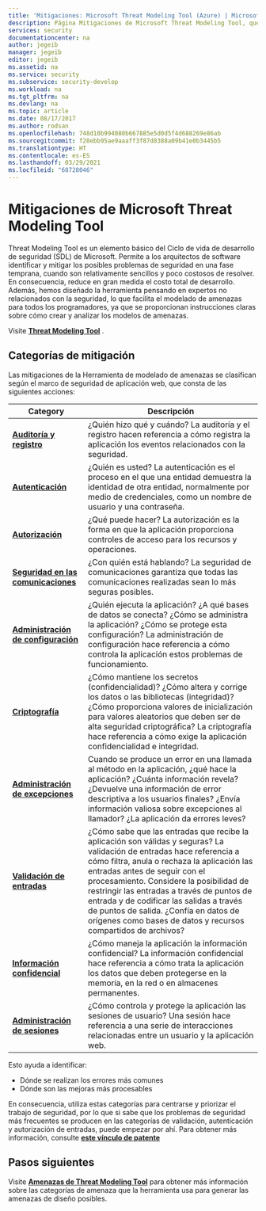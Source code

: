 ```yaml
---
title: 'Mitigaciones: Microsoft Threat Modeling Tool (Azure) | Microsoft Docs'
description: Página Mitigaciones de Microsoft Threat Modeling Tool, que presenta posibles soluciones para las amenazas generadas más expuestas.
services: security
documentationcenter: na
author: jegeib
manager: jegeib
editor: jegeib
ms.assetid: na
ms.service: security
ms.subservice: security-develop
ms.workload: na
ms.tgt_pltfrm: na
ms.devlang: na
ms.topic: article
ms.date: 08/17/2017
ms.author: rodsan
ms.openlocfilehash: 748d10b994080b667885e5d0d5f4d688269e86ab
ms.sourcegitcommit: f28ebb95ae9aaaff3f87d8388a09b41e0b3445b5
ms.translationtype: HT
ms.contentlocale: es-ES
ms.lasthandoff: 03/29/2021
ms.locfileid: "68728046"
---
```

# <a name="microsoft-threat-modeling-tool-mitigations"></a>Mitigaciones de Microsoft Threat Modeling Tool

Threat Modeling Tool es un elemento básico del Ciclo de vida de desarrollo de seguridad (SDL) de Microsoft. Permite a los arquitectos de software identificar y mitigar los posibles problemas de seguridad en una fase temprana, cuando son relativamente sencillos y poco costosos de resolver. En consecuencia, reduce en gran medida el costo total de desarrollo. Además, hemos diseñado la herramienta pensando en expertos no relacionados con la seguridad, lo que facilita el modelado de amenazas para todos los programadores, ya que se proporcionan instrucciones claras sobre cómo crear y analizar los modelos de amenazas.

Visite **[Threat Modeling Tool](threat-modeling-tool.md)** .

## <a name="mitigation-categories"></a>Categorías de mitigación

Las mitigaciones de la Herramienta de modelado de amenazas se clasifican según el marco de seguridad de aplicación web, que consta de las siguientes acciones:

| Category | Descripción |
| -------- | ----------- |
| **[Auditoría y registro](threat-modeling-tool-auditing-and-logging.md)** | ¿Quién hizo qué y cuándo? La auditoría y el registro hacen referencia a cómo registra la aplicación los eventos relacionados con la seguridad. |
| **[Autenticación](threat-modeling-tool-authentication.md)** | ¿Quién es usted? La autenticación es el proceso en el que una entidad demuestra la identidad de otra entidad, normalmente por medio de credenciales, como un nombre de usuario y una contraseña. |
| **[Autorización](threat-modeling-tool-authorization.md)** | ¿Qué puede hacer? La autorización es la forma en que la aplicación proporciona controles de acceso para los recursos y operaciones. |
| **[Seguridad en las comunicaciones](threat-modeling-tool-communication-security.md)** | ¿Con quién está hablando? La seguridad de comunicaciones garantiza que todas las comunicaciones realizadas sean lo más seguras posibles. |
| **[Administración de configuración](threat-modeling-tool-configuration-management.md)** | ¿Quién ejecuta la aplicación? ¿A qué bases de datos se conecta? ¿Cómo se administra la aplicación? ¿Cómo se protege esta configuración? La administración de configuración hace referencia a cómo controla la aplicación estos problemas de funcionamiento. |
| **[Criptografía](threat-modeling-tool-cryptography.md)** | ¿Cómo mantiene los secretos (confidencialidad)? ¿Cómo altera y corrige los datos o las bibliotecas (integridad)? ¿Cómo proporciona valores de inicialización para valores aleatorios que deben ser de alta seguridad criptográfica? La criptografía hace referencia a cómo exige la aplicación confidencialidad e integridad. |
| **[Administración de excepciones](threat-modeling-tool-exception-management.md)** | Cuando se produce un error en una llamada al método en la aplicación, ¿qué hace la aplicación? ¿Cuánta información revela? ¿Devuelve una información de error descriptiva a los usuarios finales? ¿Envía información valiosa sobre excepciones al llamador? ¿La aplicación da errores leves? |
| **[Validación de entradas](threat-modeling-tool-input-validation.md)** | ¿Cómo sabe que las entradas que recibe la aplicación son válidas y seguras? La validación de entradas hace referencia a cómo filtra, anula o rechaza la aplicación las entradas antes de seguir con el procesamiento. Considere la posibilidad de restringir las entradas a través de puntos de entrada y de codificar las salidas a través de puntos de salida. ¿Confía en datos de orígenes como bases de datos y recursos compartidos de archivos? |
| **[Información confidencial](threat-modeling-tool-sensitive-data.md)** | ¿Cómo maneja la aplicación la información confidencial? La información confidencial hace referencia a cómo trata la aplicación los datos que deben protegerse en la memoria, en la red o en almacenes permanentes. |
| **[Administración de sesiones](threat-modeling-tool-session-management.md)** | ¿Cómo controla y protege la aplicación las sesiones de usuario? Una sesión hace referencia a una serie de interacciones relacionadas entre un usuario y la aplicación web. |

Esto ayuda a identificar:

* Dónde se realizan los errores más comunes
* Dónde son las mejoras más procesables

En consecuencia, utiliza estas categorías para centrarse y priorizar el trabajo de seguridad, por lo que si sabe que los problemas de seguridad más frecuentes se producen en las categorías de validación, autenticación y autorización de entradas, puede empezar por ahí. Para obtener más información, consulte **[este vínculo de patente](https://www.google.com/patents/US7818788)**

## <a name="next-steps"></a>Pasos siguientes

Visite **[Amenazas de Threat Modeling Tool](threat-modeling-tool-threats.md)** para obtener más información sobre las categorías de amenaza que la herramienta usa para generar las amenazas de diseño posibles.